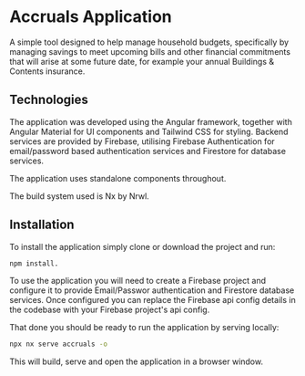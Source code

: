 # Accruals Application

A simple tool designed to help manage household budgets, specifically by managing savings to meet upcoming bills and other financial commitments that will arise at some future date, for example your annual Buildings & Contents insurance.

## Technologies

The application was developed using the Angular framework, together with Angular Material for UI components and Tailwind CSS for styling. Backend services are provided by Firebase, utilising Firebase Authentication for email/password based authentication services and Firestore for database services.

The application uses standalone components throughout.

The build system used is Nx by Nrwl.

## Installation

To install the application simply clone or download the project and run:

```bash
npm install.
```

To use the application you will need to create a Firebase project and configure it to provide Email/Passwor authentication and Firestore database services. Once configured you can replace the Firebase api config details in the codebase with your Firebase project's api config.

That done you should be ready to run the application by serving locally:

```bash
npx nx serve accruals -o
```

This will build, serve and open the application in a browser window.
